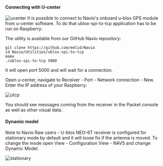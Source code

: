 #### Connecting with U-center

![ucenter](http://www.emlid.com/wp-content/uploads/2014/10/U-center.png)
It is possible to connect to Navio's onboard u-blox GPS module from u-center software. To do that ublox-spi-to-tcp application has to be run on Raspberry:

The utility is available from our GitHub Navio repository:

```
git clone https://github.com/emlid/Navio
cd Navio/Utilities/ublox-spi-to-tcp
make
./ublox-spi-to-tcp 5000
```

It will open port 5000 and will wait for a connection.

Open u-center, navigate to Receiver - Port - Network connection - New. Enter the IP address of your Raspberry:

![utcp](http://www.emlid.com/wp-content/uploads/2014/10/UTCP.png)

You should see messages coming from the receiver in the Packet console as well as other visual data.

#### Dynamic model

Note to Navio Raw users - U-blox NEO-6T receiver is configured for stationary mode by default and it will loose fix if the antenna is moved. To change the mode open View - Configuration View - NAV5 and change Dynamic Model.

![stationary](http://www.emlid.com/wp-content/uploads/2014/10/T-stationary.png)
